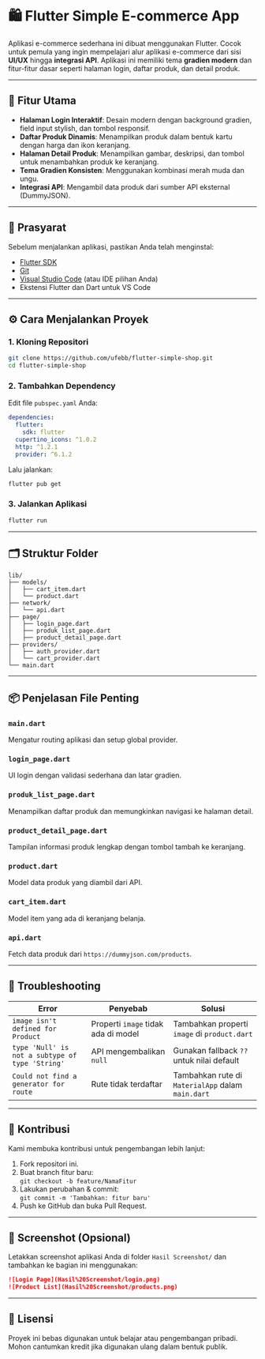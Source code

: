 # 🛍️ Flutter Simple E-commerce App

Aplikasi e-commerce sederhana ini dibuat menggunakan Flutter. Cocok untuk pemula yang ingin mempelajari alur aplikasi e-commerce dari sisi **UI/UX** hingga **integrasi API**. Aplikasi ini memiliki tema **gradien modern** dan fitur-fitur dasar seperti halaman login, daftar produk, dan detail produk.

---

## 🚀 Fitur Utama

- **Halaman Login Interaktif**: Desain modern dengan background gradien, field input stylish, dan tombol responsif.
- **Daftar Produk Dinamis**: Menampilkan produk dalam bentuk kartu dengan harga dan ikon keranjang.
- **Halaman Detail Produk**: Menampilkan gambar, deskripsi, dan tombol untuk menambahkan produk ke keranjang.
- **Tema Gradien Konsisten**: Menggunakan kombinasi merah muda dan ungu.
- **Integrasi API**: Mengambil data produk dari sumber API eksternal (DummyJSON).

---

## 🧰 Prasyarat

Sebelum menjalankan aplikasi, pastikan Anda telah menginstal:

- [Flutter SDK](https://flutter.dev/docs/get-started/install)
- [Git](https://git-scm.com/downloads)
- [Visual Studio Code](https://code.visualstudio.com/) (atau IDE pilihan Anda)
- Ekstensi Flutter dan Dart untuk VS Code

---

## ⚙️ Cara Menjalankan Proyek

### 1. Kloning Repositori

```bash
git clone https://github.com/ufebb/flutter-simple-shop.git
cd flutter-simple-shop
```

### 2. Tambahkan Dependency

Edit file `pubspec.yaml` Anda:

```yaml
dependencies:
  flutter:
    sdk: flutter
  cupertino_icons: ^1.0.2
  http: ^1.2.1
  provider: ^6.1.2
```

Lalu jalankan:

```bash
flutter pub get
```

### 3. Jalankan Aplikasi

```bash
flutter run
```

---

## 🗂️ Struktur Folder

```
lib/
├── models/
│   ├── cart_item.dart
│   └── product.dart
├── network/
│   └── api.dart
├── page/
│   ├── login_page.dart
│   ├── produk_list_page.dart
│   ├── product_detail_page.dart
├── providers/
│   ├── auth_provider.dart
│   └── cart_provider.dart
└── main.dart
```

---

## 📦 Penjelasan File Penting

### `main.dart`
Mengatur routing aplikasi dan setup global provider.

### `login_page.dart`
UI login dengan validasi sederhana dan latar gradien.

### `produk_list_page.dart`
Menampilkan daftar produk dan memungkinkan navigasi ke halaman detail.

### `product_detail_page.dart`
Tampilan informasi produk lengkap dengan tombol tambah ke keranjang.

### `product.dart`
Model data produk yang diambil dari API.

### `cart_item.dart`
Model item yang ada di keranjang belanja.

### `api.dart`
Fetch data produk dari `https://dummyjson.com/products`.

---

## 🧪 Troubleshooting

| Error | Penyebab | Solusi |
|------|----------|--------|
| `image isn't defined for Product` | Properti `image` tidak ada di model | Tambahkan properti `image` di `product.dart` |
| `type 'Null' is not a subtype of type 'String'` | API mengembalikan `null` | Gunakan fallback `??` untuk nilai default |
| `Could not find a generator for route` | Rute tidak terdaftar | Tambahkan rute di `MaterialApp` dalam `main.dart` |

---

## 🤝 Kontribusi

Kami membuka kontribusi untuk pengembangan lebih lanjut:

1. Fork repositori ini.
2. Buat branch fitur baru:  
   `git checkout -b feature/NamaFitur`
3. Lakukan perubahan & commit:  
   `git commit -m 'Tambahkan: fitur baru'`
4. Push ke GitHub dan buka Pull Request.

---

## 📸 Screenshot (Opsional)

Letakkan screenshot aplikasi Anda di folder `Hasil Screenshot/` dan tambahkan ke bagian ini menggunakan:

```markdown
![Login Page](Hasil%20Screenshot/login.png)
![Product List](Hasil%20Screenshot/products.png)
```

---

## 📄 Lisensi

Proyek ini bebas digunakan untuk belajar atau pengembangan pribadi. Mohon cantumkan kredit jika digunakan ulang dalam bentuk publik.
